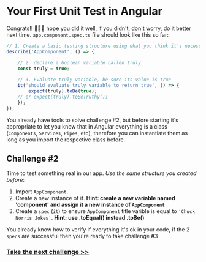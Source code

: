 # Your First Unit Test in Angular

Congrats!! 🎉🎉🎉 hope you did it well, if you didn't, don't worry, do it better next time. `app.component.spec.ts` file should look like this so far: 

```js
// 1. Create a basic testing structure using what you think it's necessary
describe('AppComponent', () => {

	// 2. declare a boolean variable called truly
	const truly = true;
  
	// 3. Evaluate truly variable, be sure its value is true
	it('should evaluate truly variable to return true', () => {
		expect(truly).toBe(true);
    // or expect(truly).toBeTruthy();
	});
});

```

You already have tools to solve challenge #2, but before starting it's appropriate to let you know that in Angular everything is a class (`Components`, `Services`, `Pipes`, etc), therefore you can instantiate them as long as you import the respective class before.

## Challenge #2

Time to test something real in our app. *Use the same structure you created before*:

1. Import `AppComponent`.
2. Create a new instance of it. **Hint: create a new variable named 'component' and assign it a new instance of `AppComponent`**
3. Create a `spec` (`it`) to ensure `AppComponent` title varible is equal to `'Chuck Norris Jokes'`. **Hint: use .toEqual() instead .toBe()**

You already know how to verify if everything it's ok in your code, if the 2 `specs` are successful then you're ready to take challenge #3

### [Take the next challenge >>](https://github.com/jevvilla/Workshop-ATesting/tree/3#your-first-unit-test-in-angular)
